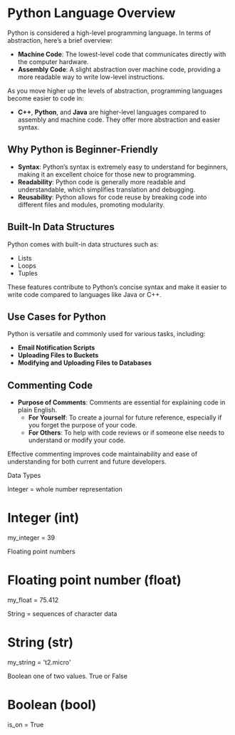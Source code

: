 # Python Language Overview

Python is considered a high-level programming language. In terms of abstraction, here’s a brief overview:

- **Machine Code**: The lowest-level code that communicates directly with the computer hardware.
- **Assembly Code**: A slight abstraction over machine code, providing a more readable way to write low-level instructions.

As you move higher up the levels of abstraction, programming languages become easier to code in:

- **C++**, **Python**, and **Java** are higher-level languages compared to assembly and machine code. They offer more abstraction and easier syntax.

## Why Python is Beginner-Friendly

- **Syntax**: Python’s syntax is extremely easy to understand for beginners, making it an excellent choice for those new to programming.
- **Readability**: Python code is generally more readable and understandable, which simplifies translation and debugging.
- **Reusability**: Python allows for code reuse by breaking code into different files and modules, promoting modularity.

## Built-In Data Structures

Python comes with built-in data structures such as:

- Lists
- Loops
- Tuples

These features contribute to Python’s concise syntax and make it easier to write code compared to languages like Java or C++.

## Use Cases for Python

Python is versatile and commonly used for various tasks, including:

- **Email Notification Scripts**
- **Uploading Files to Buckets**
- **Modifying and Uploading Files to Databases**

## Commenting Code

- **Purpose of Comments**: Comments are essential for explaining code in plain English.
  - **For Yourself**: To create a journal for future reference, especially if you forget the purpose of your code.
  - **For Others**: To help with code reviews or if someone else needs to understand or modify your code.

Effective commenting improves code maintainability and ease of understanding for both current and future developers.



Data Types

Integer = whole number representation

# Integer (int)
my_integer = 39

Floating point numbers
# Floating point number (float)
my_float = 75.412

String = sequences of character data
# String (str)
my_string = 't2.micro'

Boolean
one of two values. True or False
# Boolean (bool)
is_on = True

